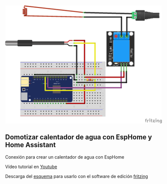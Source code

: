 ![Esquema](esquema.png)

## Domotizar calentador de agua con EspHome y Home Assistant

Conexión para crear un calentador de agua con EspHome


Vídeo tutorial en [Youtube](https://youtu.be/CTa2iX8ZCRA)

Descarga del [esquema](esquema.fzz) para usarlo con el software de edición [fritzing](https://fritzing.org/)
